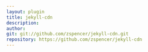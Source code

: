```yaml
---
layout: plugin
title: jekyll-cdn
description: 
author: 
git: git://github.com/zspencer/jekyll-cdn.git
repository: https://github.com/zspencer/jekyll-cdn
---
```

